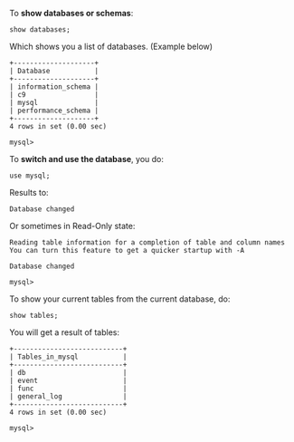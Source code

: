 To **show databases or schemas**:

    show databases;
    
Which shows you a list of databases. (Example below)

    +--------------------+
    | Database           |
    +--------------------+
    | information_schema |
    | c9                 |
    | mysql              |
    | performance_schema |
    +--------------------+
    4 rows in set (0.00 sec)
    
    mysql>
    
To **switch and use the database**, you do:

    use mysql;

Results to:

    Database changed
    
Or sometimes in Read-Only state:

    Reading table information for a completion of table and column names
    You can turn this feature to get a quicker startup with -A
    
    Database changed
    
    mysql>
    
To show your current tables from the current database, do:

    show tables;
    
You will get a result of tables:

    +---------------------------+
    | Tables_in_mysql           |
    +---------------------------+
    | db                        |
    | event                     |
    | func                      |
    | general_log               |
    +---------------------------+
    4 rows in set (0.00 sec)
    
    mysql>